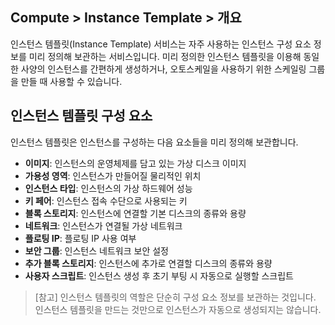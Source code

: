 ## Compute > Instance Template > 개요

인스턴스 템플릿(Instance Template) 서비스는 자주 사용하는 인스턴스 구성 요소 정보를 미리 정의해 보관하는 서비스입니다. 미리 정의한 인스턴스 템플릿을 이용해 동일한 사양의 인스턴스를 간편하게 생성하거나, 오토스케일을 사용하기 위한 스케일링 그룹을 만들 때 사용할 수 있습니다.

## 인스턴스 템플릿 구성 요소
인스턴스 템플릿은 인스턴스를 구성하는 다음 요소들을 미리 정의해 보관합니다.

* **이미지**: 인스턴스의 운영체제를 담고 있는 가상 디스크 이미지
* **가용성 영역**: 인스턴스가 만들어질 물리적인 위치
* **인스턴스 타입**: 인스턴스의 가상 하드웨어 성능
* **키 페어**: 인스턴스 접속 수단으로 사용되는 키
* **블록 스토리지**: 인스턴스에 연결할 기본 디스크의 종류와 용량
* **네트워크**: 인스턴스가 연결될 가상 네트워크
* **플로팅 IP**: 플로팅 IP 사용 여부
* **보안 그룹**: 인스턴스 네트워크 보안 설정
* **추가 블록 스토리지**: 인스턴스에 추가로 연결할 디스크의 종류와 용량
* **사용자 스크립트**: 인스턴스 생성 후 초기 부팅 시 자동으로 실행할 스크립트

> [참고]
> 인스턴스 템플릿의 역할은 단순히 구성 요소 정보를 보관하는 것입니다.
> 인스턴스 템플릿을 만드는 것만으로 인스턴스가 자동으로 생성되지는 않습니다.
